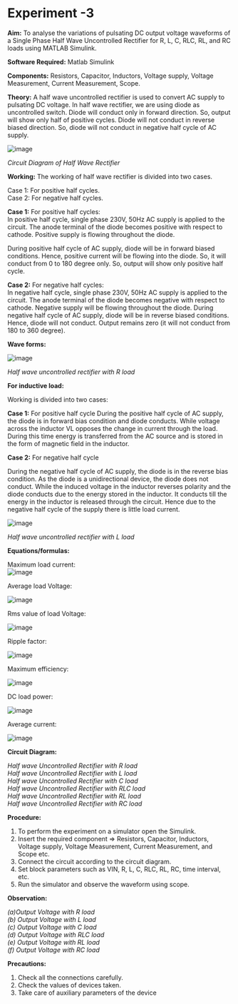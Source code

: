# Experiment -3

**Aim:** To analyse the variations of pulsating DC output voltage waveforms of a Single Phase Half Wave Uncontrolled Rectifier for R, L, C, RLC, RL, and RC loads using MATLAB Simulink.  

**Software Required:** Matlab Simulink 

**Components:** Resistors, Capacitor, Inductors, Voltage supply, Voltage Measurement, Current Measurement, Scope.  

**Theory:** A half wave uncontrolled rectifier is used to convert AC supply to pulsating DC voltage. In half wave rectifier, we are using diode as uncontrolled switch. Diode will conduct only in forward direction. So, output will show only half of positive cycles. Diode will not conduct in reverse biased direction. So, diode will not conduct in negative half cycle of AC supply.  
 
 ![image](https://user-images.githubusercontent.com/43489758/129491718-a70ae3b4-790e-4f12-bd67-047603cc7599.png)

*Circuit Diagram of Half Wave Rectifier*

**Working:**  The working of half wave rectifier is divided into two cases.  

Case 1: For positive half cycles.  
Case 2: For negative half cycles.  

**Case 1:** For positive half cycles:   
In positive half cycle, single phase 230V, 50Hz AC supply is applied to the circuit. The anode terminal of the diode becomes positive with respect to cathode. Positive supply is flowing throughout the diode.

During positive half cycle of AC supply, diode will be in forward biased conditions. Hence, positive current will be flowing into the diode. So, it will conduct from 0 to 180 degree only. So, output will show only positive half cycle.

**Case 2:** For negative half cycles:   
In negative half cycle, single phase 230V, 50Hz AC supply is applied to the circuit. The anode terminal of the diode becomes negative with respect to cathode. Negative supply will be flowing throughout the diode.
During negative half cycle of AC supply, diode will be in reverse biased conditions. Hence, diode will not conduct. Output remains zero (it will not conduct from 180 to 360 degree).   

**Wave forms:** 

 ![image](https://user-images.githubusercontent.com/43489758/129491729-b27f73f8-c311-467e-a7cf-470e1efc2c0f.png)  

*Half wave uncontrolled rectifier with R load*  

**For inductive load:**  

Working is divided into two cases:

**Case 1:** For positive half cycle
During the positive half cycle of AC supply, the diode is in forward bias condition and diode conducts. While voltage across the inductor VL opposes the change in current through the load. During this time energy is transferred from the AC source and is stored in the form of magnetic field in the inductor.

**Case 2:** For negative half cycle

During the negative half cycle of AC supply, the diode is in the reverse bias condition. As the diode is a unidirectional device, the diode does not conduct. While the induced voltage in the inductor reverses polarity and the diode conducts due to the energy stored in the inductor. It conducts till the energy in the inductor is released through the circuit. Hence due to the negative half cycle of the supply there is little load current. 
 
 ![image](https://user-images.githubusercontent.com/43489758/129491735-a871c80c-b952-48fb-b4c5-3c0709a5fd46.png)  

*Half wave uncontrolled rectifier with L load*  

**Equations/formulas:**   

Maximum load current:   
 ![image](https://user-images.githubusercontent.com/43489758/129491782-5fe5ce68-b6aa-4c7f-9190-18766e5a69d5.png)


Average load Voltage:   

 ![image](https://user-images.githubusercontent.com/43489758/129491767-955ed2f7-44b1-4e57-84df-d8dda3bdaf98.png)


Rms value of load Voltage:   

![image](https://user-images.githubusercontent.com/43489758/129491763-26876e15-e405-4367-b48c-dd25a722364c.png)

Ripple factor:   

![image](https://user-images.githubusercontent.com/43489758/129491761-19c6498a-c77b-48e0-b673-2402484bb07f.png)


Maximum efficiency:  

 ![image](https://user-images.githubusercontent.com/43489758/129491760-88d40b27-7002-4c68-bcd5-579140cfe53c.png)


DC load power:  

 ![image](https://user-images.githubusercontent.com/43489758/129491759-240f89aa-c1fc-4bea-846e-8940dc7e2080.png)


Average current:  

 ![image](https://user-images.githubusercontent.com/43489758/129491756-9c6c4636-76f9-414a-beae-1e4126f6845f.png)

**Circuit Diagram:**

*Half wave Uncontrolled Rectifier with R load*  
*Half wave Uncontrolled Rectifier with L load*  
*Half wave Uncontrolled Rectifier with C load*  
*Half wave Uncontrolled Rectifier with RLC load*  
*Half wave Uncontrolled Rectifier with RL load*  
*Half wave Uncontrolled Rectifier with RC load*  


**Procedure:** 
  
1.	To perform the experiment on a simulator open the Simulink. 
2.	Insert the required component => Resistors, Capacitor, Inductors, Voltage supply, Voltage Measurement, Current Measurement, and Scope etc.
3.	Connect the circuit according to the circuit diagram. 
4.	Set block parameters such as VIN, R, L, C, RLC, RL, RC, time interval, etc.
5.	Run the simulator and observe the waveform using scope.

**Observation:** 

*(a)Output Voltage with R load*  
*(b) Output Voltage with L load*   
*(c) Output Voltage with C load*  
*(d) Output Voltage with RLC load*  
*(e) Output Voltage with RL load*  
*(f) Output Voltage with RC load*  

**Precautions:**

1. Check all the connections carefully.
2. Check the values of devices taken.
3. Take care of auxiliary parameters of the device

